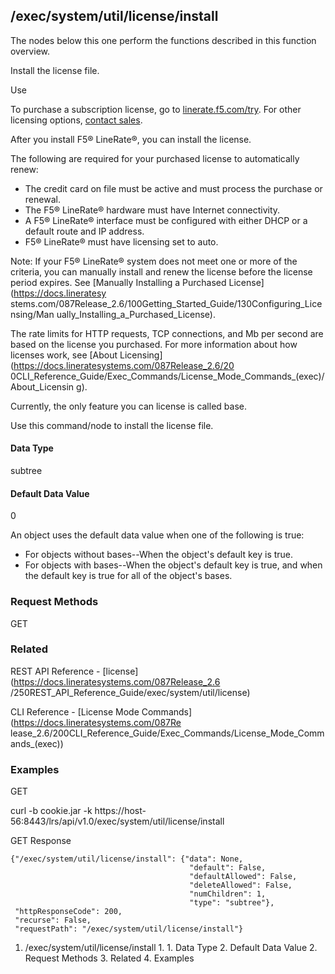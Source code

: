 ## /exec/system/util/license/install

The nodes below this one perform the functions described in this function
overview.

Install the license file.

Use

To purchase a subscription license, go to
[linerate.f5.com/try](https://linerate.f5.com/try).  For other licensing
options, [contact sales](https://linerate.f5.com/help/contact).

After you install F5® LineRate®, you can install the license.

The following are required for your purchased license to automatically renew:

  * The credit card on file must be active and must process the purchase or renewal.
  * The F5® LineRate® hardware must have Internet connectivity.
  * A F5® LineRate® interface must be configured with either DHCP or a default route and IP address.
  * F5® LineRate® must have licensing set to auto.

Note: If your F5® LineRate® system does not meet one or more of the criteria,
you can manually install and renew the license before the license period
expires. See [Manually Installing a Purchased License](https://docs.lineratesy
stems.com/087Release_2.6/100Getting_Started_Guide/130Configuring_Licensing/Man
ually_Installing_a_Purchased_License).

The rate limits for HTTP requests, TCP connections, and Mb per second are
based on the license you purchased. For more information about how licenses
work, see [About Licensing](https://docs.lineratesystems.com/087Release_2.6/20
0CLI_Reference_Guide/Exec_Commands/License_Mode_Commands_(exec)/About_Licensin
g).

Currently, the only feature you can license is called base.

Use this command/node to install the license file.

#### Data Type

subtree

#### Default Data Value

0

An object uses the default data value when one of the following is true:

  * For objects without bases--When the object's default key is true.
  * For objects with bases--When the object's default key is true, and when the default key is true for all of the object's bases.

### Request Methods

GET

### Related

REST API Reference - [license](https://docs.lineratesystems.com/087Release_2.6
/250REST_API_Reference_Guide/exec/system/util/license)

CLI Reference - [License Mode Commands](https://docs.lineratesystems.com/087Re
lease_2.6/200CLI_Reference_Guide/Exec_Commands/License_Mode_Commands_(exec))

### Examples

GET

curl -b cookie.jar -k
https://host-56:8443/lrs/api/v1.0/exec/system/util/license/install

GET Response

    
    {"/exec/system/util/license/install": {"data": None,
                                            "default": False,
                                            "defaultAllowed": False,
                                            "deleteAllowed": False,
                                            "numChildren": 1,
                                            "type": "subtree"},
     "httpResponseCode": 200,
     "recurse": False,
     "requestPath": "/exec/system/util/license/install"}
    

  1. /exec/system/util/license/install
    1.       1. Data Type
      2. Default Data Value
    2. Request Methods
    3. Related
    4. Examples

